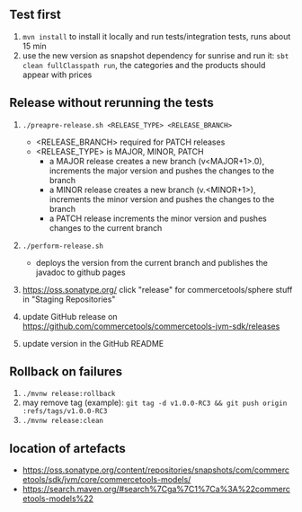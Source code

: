 ## Test first
1. `mvn install` to install it locally and run tests/integration tests, runs about 15 min
1. use the new version as snapshot dependency for sunrise and run it: `sbt clean fullClasspath run`, the categories and the products should appear with prices

## Release without rerunning the tests
1. `./preapre-release.sh <RELEASE_TYPE> <RELEASE_BRANCH>`
    * <RELEASE_BRANCH> required for PATCH releases
    * <RELEASE_TYPE> is MAJOR, MINOR, PATCH
      * a MAJOR release creates a new branch (v<MAJOR+1>.0), increments the major version and pushes the changes to the branch
      * a MINOR release creates a new branch (v<MAJOR>.<MINOR+1>), increments the minor version and pushes the changes to the branch
      * a PATCH release increments the minor version and pushes changes to the current branch
    
1. `./perform-release.sh`
    * deploys the version from the current branch and publishes the javadoc to github pages
    
1. https://oss.sonatype.org/ click "release" for commercetools/sphere stuff in "Staging Repositories"
1. update GitHub release on https://github.com/commercetools/commercetools-jvm-sdk/releases
1. update version in the GitHub README


## Rollback on failures
1. `./mvnw release:rollback`
1.  may remove tag (example): `git tag -d v1.0.0-RC3 && git push origin :refs/tags/v1.0.0-RC3`
1. `./mvnw release:clean`

## location of artefacts
* https://oss.sonatype.org/content/repositories/snapshots/com/commercetools/sdk/jvm/core/commercetools-models/
* https://search.maven.org/#search%7Cga%7C1%7Ca%3A%22commercetools-models%22
